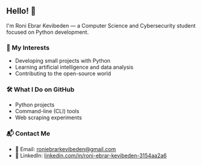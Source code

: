 ## Hello! 👋

I'm Roni Ebrar Kevibeden — a Computer Science and Cybersecurity student focused on Python development.

### 🚀 My Interests
- Developing small projects with Python
- Learning artificial intelligence and data analysis
- Contributing to the open-source world

### 🛠️ What I Do on GitHub
- Python projects
- Command-line (CLI) tools
- Web scraping experiments

### 📬 Contact Me
- 📧 Email: roniebrarkevibeden@gmail.com
- 💼 LinkedIn: [linkedin.com/in/roni-ebrar-kevibeden-3154aa2a6](https://www.linkedin.com/in/roni-ebrar-kevibeden-3154aa2a6/)
